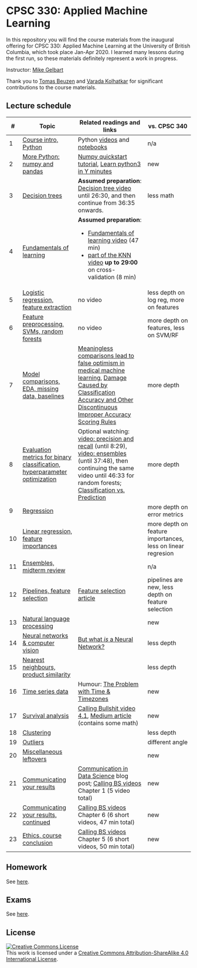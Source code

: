 # CPSC 330: Applied Machine Learning

In this repository you will find the course materials from the inaugural offering for CPSC 330: Applied Machine Learning at the University of British Columbia, which took place Jan-Apr 2020. I learned many lessons during the first run, so these materials definitely represent a work in progress. 

Instructor: [Mike Gelbart](https://www.mikegelbart.com/)

Thank you to [Tomas Beuzen](https://tomasbeuzen.github.io/) and [Varada Kolhatkar](https://kvarada.github.io/) for significant contributions to the course materials.


## Lecture schedule

| #  | Topic | Related readings and links | vs. CPSC 340 |
|--- |-------|---------------------------|--------------------|
| 1 | [Course intro, Python](lectures/01_syllabus-and-python.ipynb) | Python [videos](https://www.youtube.com/playlist?list=53Q26aQzhknaT3zwWvl7w8wQE) and [notebooks](https://github.com/UBC-MDS/DSCI_511_prog-dsci) |   n/a
| 2 | [More Python: numpy and pandas](lectures/02_numpy-pandas.ipynb) | [Numpy quickstart tutorial](https://docs.scipy.org/doc/numpy/user/quickl), [Learn python3 in Y minutes](https://learnxinyminutes.com/docs/python3/) |  new
| 3 | [Decision trees](lectures/03_decision-trees.ipynb) | **Assumed preparation**: [Decision tree video](https://youtu.be/WYDPYIe3RpQ?t=230) until 26:30, and then continue from 36:35 onwards. | less math
| 4 | [Fundamentals of learning](lectures/04_fundamentals-of-learning.ipynb) | **Assumed preparation**: <ul><li>[Fundamentals of learning video](http.be/dPm-KTrJlFU?t=183) (47 min) <li>[part of the KNN video](https://youtu.be/JRF6oELLn0M?t=1248) **up to 29:00** on cross-validation (8 min)</ul> |
| 5 | [Logistic regression, feature extraction](lectures/05_countvec-and-logreg.ipynb) | no video | less depth on log reg, more on features
| 6 | [Feature preprocessing, SVMs, random forests](lectures/06_feature-preprocessing.ipynb) | no video  | more depth on features, less on SVM/RF
| 7 | [Model comparisons, EDA, missing data, baselines](lectures/07_census-data.ipynb) | [Meaningless comparisons lead to false optimism in medical machine learning](https://arxiv.org/pdf/1707.06289.pdf), [Damage Caused by Classification Accuracy and Other Discontinuous Improper Accuracy Scoring Rules](https://www.fharrell.com/post/class-damage/) | more depth
| 8 | [Evaluation metrics for binary classification, hyperparameter optimization](lectures/08_classification-metrics-hyperopt.ipynb) | Optional watching: [video: precision and recall](https://youtu.be/3SD6fgNGZSo?t=214) (until 8:29), [video: ensembles](https://youtu.be/3SD6fgNGZSo?t=1386) (until 37:48), then continuing the same video until 46:33 for random forests; [Classification vs. Prediction](https://www.fharrell.com/post/classification/) | more depth
| 9 | [Regression](lectures/09_regression-housing-data.ipynb) | |  more depth on error metrics
| 10 | [Linear regression, feature importances](lectures/10_feature-importances.ipynb)  |  | more depth on feature importances, less on linear regresion
| 11 | [Ensembles, midterm review](lectures/11_ensembles-review.ipynb) |  | n/a
| 12 | [Pipelines, feature selection](lectures/12_feature-selection-pipelines.ipynb) | [Feature selection article](https://towardsdatascience.com/featuion-techniques-in-machine-learning-with-python-f24e7da3f36e) | pipelines are new, less depth on feature selection
| 13 | [Natural language processing](lectures/13_natural-language-processing.ipynb) |  |  new
| 14 | [Neural networks & computer vision](lectures/14_neural-nets-computer-vision.ipynb) | [But what _is_ a Neural Network?](https://www.youtube.com/wrcAruvnKk&list=PLZHQObOWTQDNU6R1_67000Dx_ZCJB-3pi) | less depth
| 15 | [Nearest neighbours, product similarity](lectures/15_nearest-neighbours.ipynb) | | less depth
| 16 | [Time series data](lectures/16_time-series-data.ipynb) | Humour: [The Problem with Time & Timezones](https://www.youtube.com/watch?v=-5wpm-gesOY) | new 
| 17 | [Survival analysis](lectures/17_survival-analysis.ipynb) | [Calling Bullshit video 4.1](https://www.youtube.com/watch?v=ITWQ5psx9Sw&list=D1Sje5jWxt-4CSZD7bUI4gSPS&index=19&t=0s), [Medium article](https://towardsdatascience.com/survisis-intuition-implementation-in-python-504fde4fcf8e) (contains some math) | new
| 18 | [Clustering](lectures/18_clustering.ipynb) | | less depth
| 19 | [Outliers](lectures/19_outliers.ipynb) |  | different angle
| 20 | [Miscellaneous leftovers](lectures/20_miscellaneous-leftovers.ipynb) |  | new 
| 21 | [Communicating your results](lectures/21_communication.ipynb) |  [Communication in Data Science](https://ubc-mds.github.io/2017-I-542-communication/) blog post; [Calling BS videos](https://www.youtube.com/playlist?list=PLPnZfvKID1Sje5jWxt-4CSZD7bUI4gSPS) Chapter 1 (5 video total) |  new
| 22 | [Communicating your results, continued](lectures/22_communication-continued.ipynb) | [Calling BS videos](https://www.youtube.com/playlist?list=D1Sje5jWxt-4CSZD7bUI4gSPS) Chapter 6 (6 short videos, 47 min total) | new
| 23 | [Ethics, course conclusion](lectures/23_ethics-conclusion.ipynb) |  [Calling BS videos](https://www.youtube.com/playlist?list=PLPnZfvKID1Sje5jWxt-4CSZD7bUI4gSPS) Chapter 5 (6 short videos, 50 min total) | new

## Homework

See [here](https://github.com/UBC-CS/cpsc330/tree/master/hw).

## Exams

See [here](https://github.com/UBC-CS/cpsc330/tree/master/exams).

## License

<a rel="license" href="http://creativecommons.org/licenses/by-sa/4.0/"><img alt="Creative Commons License" style="border-width:0" src="https://i.creativecommons.org/l/by-sa/4.0/88x31.png" /></a><br />This work is licensed under a <a rel="license" href="http://creativecommons.org/licenses/by-sa/4.0/">Creative Commons Attribution-ShareAlike 4.0 International License</a>.
